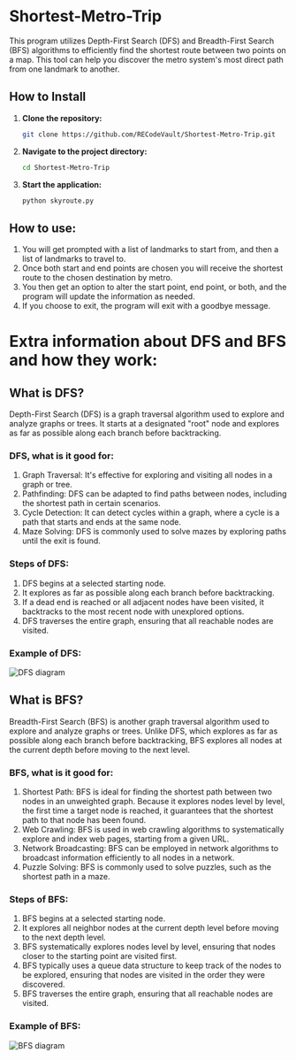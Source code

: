 # Shortest-Metro-Trip

This program utilizes Depth-First Search (DFS) and Breadth-First Search (BFS) algorithms to efficiently find the shortest route between two points on a map. This tool can help you discover the metro system's most direct path from one landmark to another.

## How to Install

1. **Clone the repository:**
    ```bash
    git clone https://github.com/RECodeVault/Shortest-Metro-Trip.git
    ```

2. **Navigate to the project directory:**
    ```bash
    cd Shortest-Metro-Trip
    ```

3. **Start the application:**
    ```bash
    python skyroute.py
    ```

## How to use:
1. You will get prompted with a list of landmarks to start from, and then a list of landmarks to travel to.
2. Once both start and end points are chosen you will receive the shortest route to the chosen destination by metro.
3. You then get an option to alter the start point, end point, or both, and the program will update the information as needed.
4. If you choose to exit, the program will exit with a goodbye message.

# Extra information about DFS and BFS and how they work:

## What is DFS?

Depth-First Search (DFS) is a graph traversal algorithm used to explore and analyze graphs or trees. It starts at a designated "root" node and explores as far as possible along each branch before backtracking.

### DFS, what is it good for:

1. Graph Traversal: It's effective for exploring and visiting all nodes in a graph or tree.
2. Pathfinding: DFS can be adapted to find paths between nodes, including the shortest path in certain scenarios.
3. Cycle Detection: It can detect cycles within a graph, where a cycle is a path that starts and ends at the same node.
4. Maze Solving: DFS is commonly used to solve mazes by exploring paths until the exit is found.

### Steps of DFS:

1. DFS begins at a selected starting node.
2. It explores as far as possible along each branch before backtracking.
3. If a dead end is reached or all adjacent nodes have been visited, it backtracks to the most recent node with unexplored options.
4. DFS traverses the entire graph, ensuring that all reachable nodes are visited.

### Example of DFS:
![DFS diagram](https://www.interviewbit.com/blog/wp-content/uploads/2021/12/DFS-Algorithm-800x620.png)


## What is BFS?

Breadth-First Search (BFS) is another graph traversal algorithm used to explore and analyze graphs or trees. Unlike DFS, which explores as far as possible along each branch before backtracking, BFS explores all nodes at the current depth before moving to the next level.

### BFS, what is it good for:

1. Shortest Path: BFS is ideal for finding the shortest path between two nodes in an unweighted graph. Because it explores nodes level by level, the first time a target node is reached, it guarantees that     the shortest path to that node has been found.
2. Web Crawling: BFS is used in web crawling algorithms to systematically explore and index web pages, starting from a given URL.
3. Network Broadcasting: BFS can be employed in network algorithms to broadcast information efficiently to all nodes in a network.
4. Puzzle Solving: BFS is commonly used to solve puzzles, such as the shortest path in a maze.

### Steps of BFS:

1. BFS begins at a selected starting node.
2. It explores all neighbor nodes at the current depth level before moving to the next depth level.
3. BFS systematically explores nodes level by level, ensuring that nodes closer to the starting point are visited first.
4. BFS typically uses a queue data structure to keep track of the nodes to be explored, ensuring that nodes are visited in the order they were discovered.
5. BFS traverses the entire graph, ensuring that all reachable nodes are visited.

### Example of BFS:
![BFS diagram](https://cdn.hackr.io/uploads/posts/attachments/41Y3Tl3kaPqGDVBPKFjJ1dYYrA33iss48iMklm7h.png)
